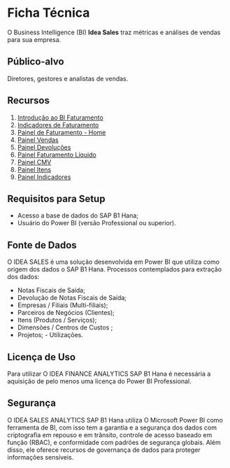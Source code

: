 # Ficha Técnica

O Business Intelligence (BI) **Idea Sales** traz métricas e análises de vendas para sua empresa.

## Público-alvo

Diretores, gestores e analistas de vendas.

## Recursos

1. [Introdução ao BI Faturamento](./intro.md)
2. [Indicadores de Faturamento](./indicadores_faturamento.md)
3. [Painel de Faturamento - Home](./painel_faturamento_home.md)
4. [Painel Vendas](./vendas.md)
5. [Painel Devoluções](./devolucoes.md)
6. [Painel Faturamento Líquido](./faturamento_liquido.md)
7. [Painel CMV](./cmv.md)
8. [Painel Itens](./itens.md)
9. [Painel Indicadores](./indicadores.md)

## Requisitos para Setup

- Acesso a base de dados do SAP B1 Hana;
- Usuário do Power BI (versão Professional ou superior).

## Fonte de Dados

O IDEA SALES é uma solução desenvolvida em Power BI que utiliza como origem dos dados o SAP B1 Hana.
Processos contemplados para extração dos dados: 

- Notas Fiscais de Saída;
- Devolução de Notas Fiscais de Saída;
- Empresas / Filiais (Multi-filiais);
- Parceiros de Negócios (Clientes);
- Itens (Produtos / Serviços);
- Dimensões / Centros de Custos ;
- Projetos;
- Utilizações.

## Licença de Uso

Para utilizar O IDEA FINANCE ANALYTICS SAP B1 Hana é necessária a aquisição de pelo menos uma licença do Power BI Professional.

## Segurança

O IDEA SALES ANALYTICS SAP B1 Hana utiliza O Microsoft Power BI como ferramenta de BI, com isso tem a garantia e a segurança dos dados com criptografia em repouso e em trânsito, controle de acesso baseado em função (RBAC), e conformidade com padrões de segurança globais. Além disso, ele oferece recursos de governança de dados para proteger informações sensíveis.
